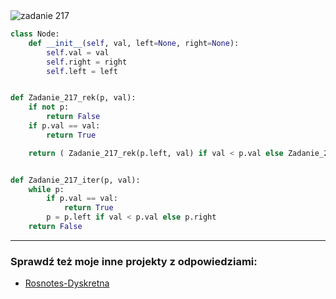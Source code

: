 <picture>
  <source srcset="../../srt/zbior_zadan/217.png" media="(prefers-color-scheme: light)">
  <source srcset="../../srt/zbior_zadan/black_217.png" media="(prefers-color-scheme: dark)">
  <img src="../../srt/zbior_zadan/black_217.png" alt="zadanie 217">
</picture>

```python
class Node:
    def __init__(self, val, left=None, right=None):
        self.val = val
        self.right = right
        self.left = left


def Zadanie_217_rek(p, val):
    if not p:
        return False
    if p.val == val:
        return True

    return ( Zadanie_217_rek(p.left, val) if val < p.val else Zadanie_217_rek(p.right, val))


def Zadanie_217_iter(p, val):
    while p:
        if p.val == val:
            return True
        p = p.left if val < p.val else p.right
    return False
```

---
### Sprawdź też moje inne projekty z odpowiedziami:
- [Rosnotes-Dyskretna](https://github.com/kamilGie/Rosnotes-Dyskretna)
